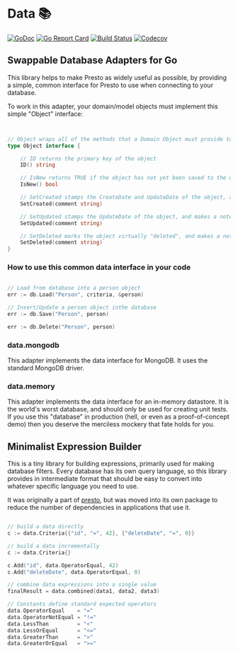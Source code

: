 # Data 📚

[![GoDoc](http://img.shields.io/badge/go-documentation-blue.svg?style=flat-square)](http://godoc.org/github.com/benpate/data)
[![Go Report Card](https://goreportcard.com/badge/github.com/benpate/data?style=flat-square)](https://goreportcard.com/report/github.com/benpate/data)
[![Build Status](http://img.shields.io/travis/benpate/data.svg?style=flat-square)](https://travis-ci.org/benpate/data)
[![Codecov](https://img.shields.io/codecov/c/github/benpate/data.svg?style=flat-square)](https://codecov.io/gh/benpate/data)

## Swappable Database Adapters for Go

This library helps to make Presto as widely useful as possible, by providing a simple, common interface for Presto to use when connecting to your database.

To work in this adapter, your domain/model objects must implement this simple "Object" interface:

```go


// Object wraps all of the methods that a Domain Object must provide to Presto
type Object interface {

    // ID returns the primary key of the object
    ID() string

    // IsNew returns TRUE if the object has not yet been saved to the database
    IsNew() bool

    // SetCreated stamps the CreateDate and UpdateDate of the object, and makes a note
    SetCreated(comment string)

    // SetUpdated stamps the UpdateDate of the object, and makes a note
    SetUpdated(comment string)

    // SetDeleted marks the object virtually "deleted", and makes a note
	SetDeleted(comment string)
}
```

### How to use this common data interface in your code

```go

// Load from database into a person object
err := db.Load("Person", criteria, &person)

// Insert/Update a person object inthe database
err := db.Save("Person", person)

err := db.Delete("Person", person)
```

### data.mongodb

This adapter implements the data interface for MongoDB.  It uses the standard MongoDB driver.

### data.memory

This adapter implements the data interface for an in-memory datastore.  It is the world's worst database, and should only be used for creating unit tests.  If you use this "database" in production (hell, or even as a proof-of-concept demo) then you deserve the merciless mockery that fate holds for you.

## Minimalist Expression Builder

This is a tiny library for building expressions, primarily used for making database filters.  Every database has its own query language, so this library provides in intermediate format that should be easy to convert into whatever specific language you need to use.

It was originally a part of [presto](http://github.com/benpate/presto), but was moved into its own package to reduce the number of dependencies in applications that use it.


```go

// build a data directly
c := data.Criteria{{"id", "=", 42}, {"deleteDate", "=", 0}}

// build a data incrementally
c := data.Criteria{}

c.Add("id", data.OperatorEqual, 42)
c.Add("deleteDate", data.OperatorEqual, 0)

// combine data expressions into a single value
finalResult = data.combined(data1, data2, data3)

// Constants define standard expected operators
data.OperatorEqual    = "="
data.OperatorNotEqual = "!="
data.LessThan         = "<"
data.LessOrEqual      = "<="
data.GreaterThan      = ">"
data.GreaterOrEqual   = ">="
```